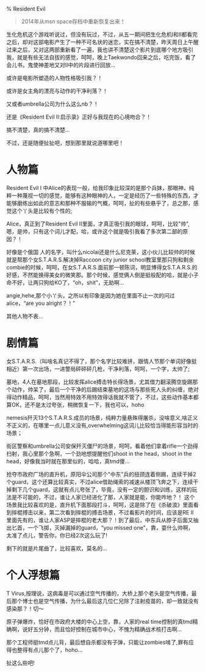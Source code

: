 % Resident Evil

> 2014年从msn space存档中重新恢复出来！

生化危机这个游戏听说过，但没有玩过，不过，从五一期间把生化危机I和II都看完之后，却对这部电影产生了一种不可名状的迷恋，实在搞不清楚，昨天周日上午醒过来之后，又对这两部重新看了一遍，我也讲不清楚这个影片到底哪个地方吸引我，就是有些无法自拔的感觉，呵呵，晚上Taekwondo回来之后，吃完饭，看了会儿书，鬼使神差地又对II中的片段进行回放...

或许是电影所塑造的人物性格吸引我？！

或许是女主角的漂亮与动作的干净利落？！

又或者umbrella公司为什么这么nb？！

还是《Resident Evil II:启示录》正好与我现在的心境吻合？！

搞不清楚，真的搞不清楚...

不过，还是随便扯扯吧，想到那里就说道哪里吧！

# 人物篇
Resident Evil I 中Alice的表现一般，给我印象比较深的是那个兵妹，那眼神，纯粹一种蔑视一切的感觉，能够有这种眼神的人，一定是经历了一些特殊的东西，才能够磨练出如此的意志和那种不服输的气概，呵呵，扯的有些悬乎了，总之那，感觉这个丫头是比较有个性的;

Alice，真正到了Resident Evil II里面，才真正吸引我的眼球，呵呵，比较"帅",嗯，是帅，只有这个词儿才配，哈，或许这个就是吸引我看了多次第二部的原因？！

好像是个俄国 人的名字，叫什么nicolai还是什么尼克莱，这小伙儿比较帅的时候就是帮那个女S.T.A.R.S.解决掉Raccoon city junior school教室里那只狗和剩余combie的时候，呵呵，在女S.T.A.R.S.面前那一顿陈词，明显博得女S.T.A.R.S.的好感，不然能换得美女的微笑那。那个时候，感觉俩人倒是挺般配的哈，就是小子命不好，让两只狗给KO了，“oh，shit”，无助啊...

angie,hehe,那个小丫头，之所以有印象是因为她在里面不止一次的问过alice，“are you alright？！”

其他人物不表...

# 剧情篇
女S.T.A.R.S.（叫啥名真记不得了，那个名字比较难拼，跟情人节那个单词好像挺相近）第一次出场，一进警局砰砰砰几枪，干净利落，呵呵，一个字，太帅了;

墓地，4人在墓地那段，比较发挥alice搏击特长得场景，尤其借力翻滚腾空旋踢那个动作，帅呆了，最后一个干净的后踢结束墓地的这场与那些死人头的纠缠，绝对得动作精品，呵呵，当然用特效不用特效得话我就不管了，不过，这些动作基本都算OK，还不是太过夸张，稍微恢复一下，我也可以，hoho

nemesis歼灭13个S.T.A.R.S.成员的场景，纯粹力量悬殊得屠杀，没啥意义,啥正义不正义的，在哪里一点儿意义没有,overwhelming这词儿比较恰当得能形容当时的场景；

街区警察和umbrella公司安保歼灭僵尸的场景，呵呵，看着他们拿着rifle一个劲得扫射，我心里那个急啊，一个劲地想提醒他们shoot in the head，shoot in the head，好像我当时就在那里似的，哈哈，真tmd傻...

抢夺市政府广场的直升机，原阳伞公司那个"中东"兵的扭颈连着侧踢，连续干掉2个guard，这个还算比较真实，不过alice借助绳索的减速从楼顶飞奔之下，连续干掉剩下几个guard，这就有点儿夸张了，毕竟，没有一定的胆识和训练，这样的玩法是不可能的，不过，谁让人家已经进化了那，人家就是能，你能咋地？！ 这个场景我比较喜欢的是，直升机下面那段打斗，呵呵，这是除了在《杀破浪》里面看到摔棍搏击以来，第二次看到摔棍的搏击场景，不过看影片的时间，应该是RE II里面先有的，谁让人家ASP是摔棍的老大那？！到了最后，中东兵从脖子后面又抽出匕首，一个飞掷，灭掉漏掉的guard，“you missed one”，靠，耍什么帅啊，太准了点儿，警告你，你已经2次这么玩了!

剩下的就是片尾曲了，比较喜欢，莫名的...

# 个人浮想篇
T Virus,按理说，这病毒是可以通过空气传播的，大桥上那个老头是空气传播，最后那个博士也是空气传播，为什么最后这几位仁兄除了注射疫苗的，却一致就没有感染那？！切～

原子弹爆炸，恰好在市政府大楼的中心上空，靠，人家的real time控制的真tmd精确啊，说好五分钟，而且恰好控制在城市中心，不愧为精确战术核打击啊...

那个工程师挺tmd点儿背，最后想自杀都没有子弹，只能让zombies啃了,罪有应得也整得有点儿那个了，hoho...

扯这么些吧!
                            